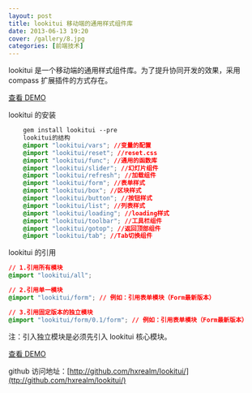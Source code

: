 ```yaml
---
layout: post
title: lookitui 移动端的通用样式组件库
date: 2013-06-13 19:20
cover: /gallery/8.jpg
categories: [前端技术]
---
```


lookitui 是一个移动端的通用样式组件库。为了提升协同开发的效果，采用 compass 扩展插件的方式存在。

[查看 DEMO](/demo/dpl.html)

lookitui 的安装

```css
    gem install lookitui --pre
    lookitui的结构
    @import "lookitui/vars"; //变量的配置
    @import "lookitui/reset"; //reset.css
    @import "lookitui/func"; //通用的函数库
    @import "lookitui/slider"; //幻灯片组件
    @import "lookitui/refresh"; //加载组件
    @import "lookitui/form"; //表单样式
    @import "lookitui/box"; //区块样式
    @import "lookitui/button"; //按钮样式
    @import "lookitui/list"; //列表样式
    @import "lookitui/loading"; //loading样式
    @import "lookitui/toolbar"; //工具栏组件
    @import "lookitui/gotop"; //返回顶部组件
    @import "lookitui/tab"; //Tab切换组件
```

lookitui 的引用

<!--more-->

```css
// 1.引用所有模块
@import "lookitui/all";

// 2.引用单一模块
@import "lookitui/form"; // 例如：引用表单模块（Form最新版本）

// 3.引用固定版本的独立模块
@import "lookitui/form/0.1/form"; // 例如：引用表单模块（Form最新版本）
```

注：引入独立模块是必须先引入 lookitui 核心模块。

[查看 DEMO](/demo/dpl.html)

github 访问地址：[http://github.com/hxrealm/lookitui/](ttp://github.com/hxrealm/lookitui/)
